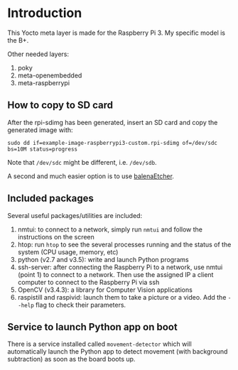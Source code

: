# Introduction
This Yocto meta layer is made for the Raspberry Pi 3. My specific model is the B+.

Other needed layers:
1. poky
2. meta-openembedded
3. meta-raspberrypi

## How to copy to SD card
After the rpi-sdimg has been generated, insert an SD card and copy the generated image with:
```
sudo dd if=example-image-raspberrypi3-custom.rpi-sdimg of=/dev/sdc bs=10M status=progress
```

Note that `/dev/sdc` might be different, i.e. `/dev/sdb`.

A second and much easier option is to use [balenaEtcher](https://www.balena.io/etcher/).

## Included packages
Several useful packages/utilities are included:
1. nmtui: to connect to a network, simply run `nmtui` and follow the instructions on the screen
2. htop: run `htop` to see the several processes running and the status of the system (CPU usage, memory, etc)
3. python (v2.7 and v3.5): write and launch Python programs
4. ssh-server: after connecting the Raspberry Pi to a network, use nmtui (point 1) to connect to a network. Then use the assigned IP a client computer to connect to the Raspberry Pi via ssh
5. OpenCV (v3.4.3): a library for Computer Vision applications
6. raspistill and raspivid: launch them to take a picture or a video. Add the `--help` flag to check their parameters.

## Service to launch Python app on boot
There is a service installed called `movement-detector` which will automatically launch the Python app to detect movement (with background subtraction) as soon as the board boots up.

